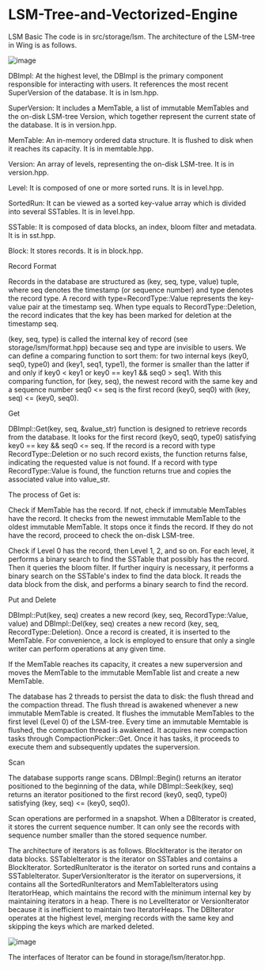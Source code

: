 # LSM-Tree-and-Vectorized-Engine
 


LSM Basic
The code is in src/storage/lsm. The architecture of the LSM-tree in Wing is as follows.

![image](https://github.com/user-attachments/assets/4986f022-5987-410e-98c2-cf71157b572b)

DBImpl: At the highest level, the DBImpl is the primary component responsible for interacting with users. It references the most recent SuperVersion of the database. It is in lsm.hpp.

SuperVersion: It includes a MemTable, a list of immutable MemTables and the on-disk LSM-tree Version, which together represent the current state of the database. It is in version.hpp.

MemTable: An in-memory ordered data structure. It is flushed to disk when it reaches its capacity. It is in memtable.hpp.

Version: An array of levels, representing the on-disk LSM-tree. It is in version.hpp.

Level: It is composed of one or more sorted runs. It is in level.hpp.

SortedRun: It can be viewed as a sorted key-value array which is divided into several SSTables. It is in level.hpp.

SSTable: It is composed of data blocks, an index, bloom filter and metadata. It is in sst.hpp.

Block: It stores records. It is in block.hpp.

Record Format

Records in the database are structured as (key, seq, type, value) tuple, where seq denotes the timestamp (or sequence number) and type denotes the record type. A record with type=RecordType::Value represents the key-value pair at the timestamp seq. When type equals to RecordType::Deletion, the record indicates that the key has been marked for deletion at the timestamp seq.

(key, seq, type) is called the internal key of record (see storage/lsm/format.hpp) because seq and type are invisible to users. We can define a comparing function to sort them: for two internal keys (key0, seq0, type0) and (key1, seq1, type1), the former is smaller than the latter if and only if key0 < key1 or key0 == key1 && seq0 > seq1. With this comparing function, for (key, seq), the newest record with the same key and a sequence number seq0 <= seq is the first record (key0, seq0) with (key, seq) <= (key0, seq0).

Get

DBImpl::Get(key, seq, &value_str) function is designed to retrieve records from the database. It looks for the first record (key0, seq0, type0) satisfying key0 == key && seq0 <= seq. If the record is a record with type RecordType::Deletion or no such record exists, the function returns false, indicating the requested value is not found. If a record with type RecordType::Value is found, the function returns true and copies the associated value into value_str.

The process of Get is:

Check if MemTable has the record. If not, check if immutable MemTables have the record. It checks from the newest immutable MemTable to the oldest immutable MemTable. It stops once it finds the record. If they do not have the record, proceed to check the on-disk LSM-tree.

Check if Level 0 has the record, then Level 1, 2, and so on. For each level, it performs a binary search to find the SSTable that possibly has the record. Then it queries the bloom filter. If further inquiry is necessary, it performs a binary search on the SSTable's index to find the data block. It reads the data block from the disk, and performs a binary search to find the record.

Put and Delete

DBImpl::Put(key, seq) creates a new record (key, seq, RecordType::Value, value) and DBImpl::Del(key, seq) creates a new record (key, seq, RecordType::Deletion). Once a record is created, it is inserted to the MemTable. For convenience, a lock is employed to ensure that only a single writer can perform operations at any given time.

If the MemTable reaches its capacity, it creates a new superversion and moves the MemTable to the immutable MemTable list and create a new MemTable.

The database has 2 threads to persist the data to disk: the flush thread and the compaction thread. The flush thread is awakened whenever a new immutable MemTable is created. It flushes the immutable MemTables to the first level (Level 0) of the LSM-tree. Every time an immutable Memtable is flushed, the compaction thread is awakened. It acquires new compaction tasks through CompactionPicker::Get. Once it has tasks, it proceeds to execute them and subsequently updates the superversion.

Scan

The database supports range scans. DBImpl::Begin() returns an iterator positioned to the beginning of the data, while DBImpl::Seek(key, seq) returns an iterator positioned to the first record (key0, seq0, type0) satisfying (key, seq) <= (key0, seq0).

Scan operations are performed in a snapshot. When a DBIterator is created, it stores the current sequence number. It can only see the records with sequence number smaller than the stored sequence number.

The architecture of iterators is as follows. BlockIterator is the iterator on data blocks. SSTableIterator is the iterator on SSTables and contains a BlockIterator. SortedRunIterator is the iterator on sorted runs and contains a SSTableIterator. SuperVersionIterator is the iterator on superversions, it contains all the SortedRunIterators and MemTableIterators using IteratorHeap, which maintains the record with the minimum internal key by maintaining iterators in a heap. There is no LevelIterator or VersionIterator because it is inefficient to maintain two IteratorHeaps. The DBIterator operates at the highest level, merging records with the same key and skipping the keys which are marked deleted.

![image](https://github.com/user-attachments/assets/5cf1af07-754a-4c0a-9ce1-9eb978d6f5e8)

The interfaces of Iterator can be found in storage/lsm/iterator.hpp. 

